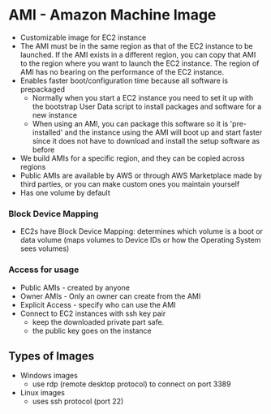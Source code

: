 # AMI - Amazon Machine Image

- Customizable image for EC2 instance
- The AMI must be in the same region as that of the EC2 instance to be launched. If the AMI exists in a different region, you can copy that AMI to the region where you want to launch the EC2 instance. The region of AMI has no bearing on the performance of the EC2 instance.
- Enables faster boot/configuration time because all software is prepackaged
  - Normally when you start a EC2 instance you need to set it up with the bootstrap User Data script to install packages and software for a new instance
  - When using an AMI, you can package this software so it is 'pre-installed' and the instance using the AMI will boot up and start faster since it does not have to download and install the setup software as before
- We build AMIs for a specific region, and they can be copied across regions
- Public AMIs are available by AWS or through AWS Marketplace made by third parties, or you can make custom ones you maintain yourself
- Has one volume by default

### Block Device Mapping

- EC2s have Block Device Mapping: determines which volume is a boot or data volume (maps volumes to Device IDs or how the Operating System sees volumes)

### Access for usage

- Public AMIs - created by anyone
- Owner AMIs - Only an owner can create from the AMI
- Explicit Access - specify who can use the AMI
- Connect to EC2 instances with ssh key pair
  - keep the downloaded private part safe.
  - the public key goes on the instance

## Types of Images

- Windows images
  - use rdp (remote desktop protocol) to connect on port 3389
- Linux images
  - uses ssh protocol (port 22)

